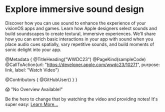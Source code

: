 # Explore immersive sound design

Discover how you can use sound to enhance the experience of your visionOS apps and games. Learn how Apple designers select sounds and build soundscapes to create textural, immersive experiences. We’ll share how you can enrich basic interactions in your app with sound when you place audio cues spatially, vary repetitive sounds, and build moments of sonic delight into your app.

@Metadata {
   @TitleHeading("WWDC23")
   @PageKind(sampleCode)
   @CallToAction(url: "https://developer.apple.com/wwdc23/10271", purpose: link, label: "Watch Video")

   @Contributors {
      @GitHubUser(<replace this with your GitHub handle>)
   }
}

😱 "No Overview Available!"

Be the hero to change that by watching the video and providing notes! It's super easy:
 [Learn More…](https://wwdcnotes.github.io/WWDCNotes/documentation/wwdcnotes/contributing)
